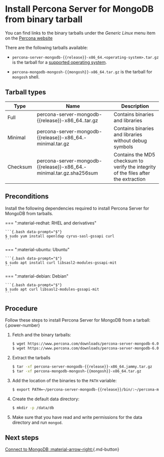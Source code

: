 # Install Percona Server for MongoDB from binary tarball

You can find links to the binary tarballs under the *Generic Linux* menu item on the [Percona website](https://www.percona.com/downloads/percona-server-mongodb-6.0/)

There are the following tarballs available:

* `percona-server-mongodb-{{release}}-x86_64.<operating-system>.tar.gz` is the  tarball for a [supported operating system](https://www.percona.com/services/policies/percona-software-platform-lifecycle#mongodb).

* `percona-mongodb-mongosh-{{mongosh}}-x86_64.tar.gz` is the tarball for `mongosh` shell.

## Tarball types

| Type | Name | Description |
|---|---|---|
| Full | percona-server-mongodb-{{release}}-x86_64.<operating-system>.tar.gz | Contains binaries and libraries |
| Minimal | percona-server-mongodb-{{release}}-x86_64.<operating-system>-minimal.tar.gz| Contains binaries and libraries without debug symbols|
| Checksum| percona-server-mongodb-{{release}}-x86_64.<operating-system>-minimal.tar.gz.sha256sum | Contains the MD5 checksum to verify the integrity of the files after the extraction|


## Preconditions

Install the following dependencies required to install Percona Server for MongoDB from tarballs.

=== ":material-redhat: RHEL and derivatives"

    ```{.bash data-prompt="$"}
    $ sudo yum install openldap cyrus-sasl-gssapi curl
    ```

=== ":material-ubuntu: Ubuntu"

    ```{.bash data-prompt="$"}
    $ sudo apt install curl libsasl2-modules-gssapi-mit
    ```

=== ":material-debian: Debian"
     
    ```{.bash data-prompt="$"}
    $ sudo apt curl libsasl2-modules-gssapi-mit
    ```

## Procedure

Follow these steps to install Percona Server for MongoDB from a tarball:
{.power-number}

1. Fetch and the binary tarballs:

    ```{.bash data-prompt="$"}
    $ wget https://www.percona.com/downloads/percona-server-mongodb-6.0/percona-server-mongodb-{{release}}/binary/tarball/percona-server-mongodb-{{release}}-x86_64.jammy.tar.gz\
    $ wget https://www.percona.com/downloads/percona-server-mongodb-6.0/percona-server-mongodb-{{release}}/binary/tarball/percona-mongodb-mongosh-{{mongosh}}-x86_64.tar.gz
    ```

2. Extract the tarballs

    ```{.bash data-prompt='$'} 
    $ tar -xf percona-server-mongodb-{{release}}-x86_64.jammy.tar.gz
    $ tar -xf percona-mongodb-mongosh-{{mongosh}}-x86_64.tar.gz
    ```

3. Add the location of the binaries to the `PATH` variable:

    ```{.bash data-prompt="$"}
    $ export PATH=~/percona-server-mongodb-{{release}}/bin/:~/percona-mongodb-mongosh-{{mongosh}}/bin/:$PATH
    ```

4. Create the default data directory:

    ```{.bash data-prompt="$"}
    $ mkdir -p /data/db
    ```

5. Make sure that you have read and write permissions for the data
directory and run `mongod`.

## Next steps

[Connect to MongoDB :material-arrow-right:](../connect.md){.md-button}